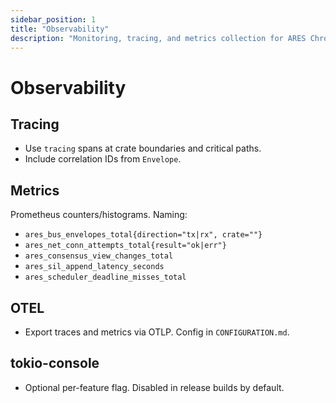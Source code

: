 ```yaml
---
sidebar_position: 1
title: "Observability"
description: "Monitoring, tracing, and metrics collection for ARES ChronoFabric system health"
---
```


# Observability

## Tracing
- Use `tracing` spans at crate boundaries and critical paths.
- Include correlation IDs from `Envelope`.

## Metrics
Prometheus counters/histograms. Naming:
- `ares_bus_envelopes_total{direction="tx|rx", crate=""}`
- `ares_net_conn_attempts_total{result="ok|err"}`
- `ares_consensus_view_changes_total`
- `ares_sil_append_latency_seconds`
- `ares_scheduler_deadline_misses_total`

## OTEL
- Export traces and metrics via OTLP. Config in `CONFIGURATION.md`.

## tokio-console
- Optional per-feature flag. Disabled in release builds by default.